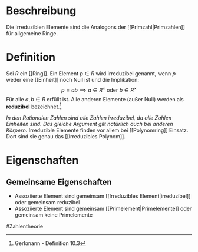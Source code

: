 # Beschreibung
Die Irreduziblen Elemente sind die Analogons der [[Primzahl|Primzahlen]] für allgemeine Ringe.

# Definition
Sei $R$ ein [[Ring]]. Ein Element $p \in R$ wird irreduzibel genannt, wenn $p$ weder eine [[Einheit]] noch Null ist und die Implikation:
$$p = ab \implies a \in R^\times \text{ oder } b \in R^\times$$
Für alle $a, b \in R$ erfüllt ist. Alle anderen Elemente (außer Null) werden als **reduzibel** bezeichnet.[^1]

*In den Rationalen Zahlen sind alle Zahlen irreduzibel, da alle Zahlen Einheiten sind. Das gleiche Argument gilt natürlich auch bei anderen Körpern.* Irreduzible Elemente finden vor allem bei [[Polynomring]] Einsatz. Dort sind sie genau das [[Irreduzibles Polynom]].

# Eigenschaften
## Gemeinsame Eigenschaften
- Assoziierte Element sind gemeinsam [[Irreduzibles Element|irreduzibel]] oder gemeinsam reduzibel
- Assoziierte Element sind gemeinsam [[Primelement|Primelemente]] oder gemeinsam keine Primelemente


#Zahlentheorie 

[^1]: Gerkmann - Definition 10.3